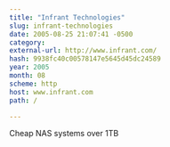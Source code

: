 ```yaml
---
title: "Infrant Technologies"
slug: infrant-technologies
date: 2005-08-25 21:07:41 -0500
category: 
external-url: http://www.infrant.com/
hash: 9938fc40c00578147e5645d45dc24589
year: 2005
month: 08
scheme: http
host: www.infrant.com
path: /

---
```


Cheap NAS systems over 1TB

